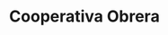 ---
title: "Cooperativa Obrera"
url: /san-martin-de-los-andes/cooperativa-obrera-la-islita/
shop: comodidad
---